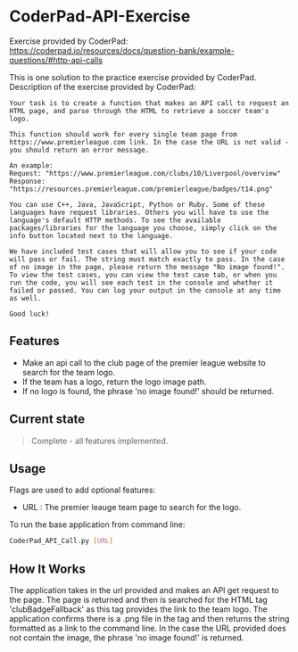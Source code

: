 # CoderPad-API-Exercise

Exercise provided by CoderPad: https://coderpad.io/resources/docs/question-bank/example-questions/#http-api-calls

This is one solution to the practice exercise provided by CoderPad. Description of the exercise provided by CoderPad:
```
Your task is to create a function that makes an API call to request an HTML page, and parse through the HTML to retrieve a soccer team's logo.

This function should work for every single team page from https://www.premierleague.com link. In the case the URL is not valid - you should return an error message.

An example:
Request: "https://www.premierleague.com/clubs/10/Liverpool/overview"
Response: "https://resources.premierleague.com/premierleague/badges/t14.png"

You can use C++, Java, JavaScript, Python or Ruby. Some of these languages have request libraries. Others you will have to use the language's default HTTP methods. To see the available packages/libraries for the language you choose, simply click on the info button located next to the language.

We have included test cases that will allow you to see if your code will pass or fail. The string must match exactly to pass. In the case of no image in the page, please return the message "No image found!". To view the test cases, you can view the test case tab, or when you run the code, you will see each test in the console and whether it failed or passed. You can log your output in the console at any time as well.

Good luck!
```


## Features

* Make an api call to the club page of the premier league website to search for the team logo. 
* If the team has a logo, return the logo image path.
* If no logo is found, the phrase 'no image found!' should be returned. 


## Current state

> Complete - all features implemented. 


## Usage

Flags are used to add optional features:
* URL  : The premier leauge team page to search for the logo. 

To run the base application from command line:
```bash
CoderPad_API_Call.py [URL]
```


## How It Works

The application takes in the url provided and makes an API get request to the page. The page is returned and then is searched for the HTML tag 'clubBadgeFallback' as this tag provides the link to the team logo. The application confirms there is a .png file in the tag and then returns the string formatted as a link to the command line. In the case the URL provided does not contain the image, the phrase 'no image found!' is returned.
